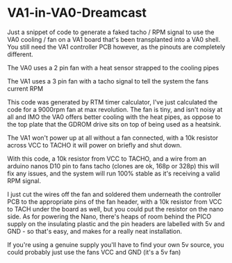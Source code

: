 # VA1-in-VA0-Dreamcast

Just a snippet of code to generate a faked tacho / RPM signal to use the VA0 cooling / fan on a VA1 board that's been transplanted into a VA0 shell. You still need the VA1 controller PCB however, as the pinouts are completely different.

The VA0 uses a 2 pin fan with a heat sensor strapped to the cooling pipes

The VA1 uses a 3 pin fan with a tacho signal to tell the system the fans current RPM

This code was generated by RTM timer calculator, I've just calculated the code for a 9000rpm fan at max revolution. The fan is tiny, and isn't noisy at all and IMO the VA0 offers better cooling with the heat pipes, as oppose to the top plate that the GDROM drive sits on top of being used as a heatsink.

The VA1 won't power up at all without a fan connected, with a 10k resistor across VCC to TACHO it will power on briefly and shut down.

With this code, a 10k resistor from VCC to TACHO, and a wire from an arduino nanos D10 pin to fans tacho (clones are ok, 168p or 328p) this will fix any issues, and the system will run 100% stable as it's receiving a valid RPM signal.

I just cut the wires off the fan and soldered them underneath the controller PCB to the appropriate pins of the fan header, with a 10k resistor from VCC to TACH under the board as well, but you could put the resistor on the nano side. As for powering the Nano, there's heaps of room behind the PICO supply on the insulating plastic and the pin headers are labelled with 5v and GND - so that's easy, and makes for a really neat installation.

If you're using a genuine supply you'll have to find your own 5v source, you could probably just use the fans VCC and GND  (it's a 5v fan)

